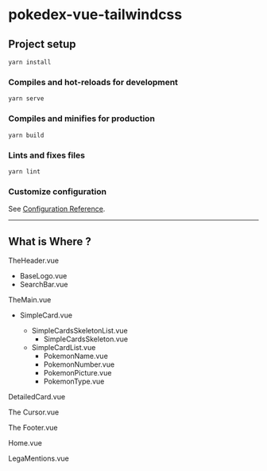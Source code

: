 # pokedex-vue-tailwindcss

## Project setup

```
yarn install
```

### Compiles and hot-reloads for development

```
yarn serve
```

### Compiles and minifies for production

```
yarn build
```

### Lints and fixes files

```
yarn lint
```

### Customize configuration

See [Configuration Reference](https://cli.vuejs.org/config/).

---

## What is Where ?

TheHeader.vue

- BaseLogo.vue
- SearchBar.vue

TheMain.vue

- SimpleCard.vue

  - SimpleCardsSkeletonList.vue
    - SimpleCardsSkeleton.vue
  - SimpleCardList.vue
    - PokemonName.vue
    - PokemonNumber.vue
    - PokemonPicture.vue
    - PokemonType.vue

DetailedCard.vue

The Cursor.vue

The Footer.vue

Home.vue

LegaMentions.vue
